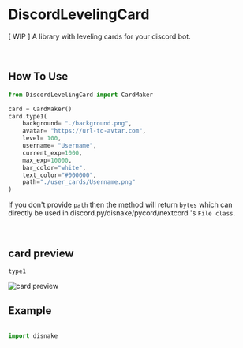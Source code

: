 # DiscordLevelingCard
[ WIP ] A library with leveling cards for your discord bot.

<br>


## How To Use

```py
from DiscordLevelingCard import CardMaker

card = CardMaker()
card.type1(
    background= "./background.png",
    avatar= "https://url-to-avtar.com",
    level= 100,
    username= "Username",
    current_exp=1000,
    max_exp=10000,
    bar_color="white",
    text_color="#000000",
    path="./user_cards/Username.png"
)
```
If you don't provide `path` then the method will return `bytes` which can directly be used in discord.py/disnake/pycord/nextcord 's `File class`.


<br>

## card preview

`type1`

![card preview](https://cdn.discordapp.com/attachments/907213435358547968/994620579816681572/unknown.png)


## Example

```py

import disnake


